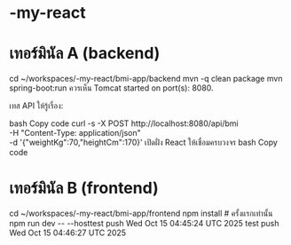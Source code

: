 # -my-react

# เทอร์มินัล A (backend)
cd ~/workspaces/-my-react/bmi-app/backend
mvn -q clean package
mvn spring-boot:run
ควรเห็น Tomcat started on port(s): 8080.

เทส API ให้รู้เรื่อง:

bash
Copy code
curl -s -X POST http://localhost:8080/api/bmi \
  -H "Content-Type: application/json" \
  -d '{"weightKg":70,"heightCm":170}'
เปิดฝั่ง React ให้เชื่อมครบวงจร
bash
Copy code
# เทอร์มินัล B (frontend)
cd ~/workspaces/-my-react/bmi-app/frontend
npm install   # ครั้งแรกเท่านั้น
npm run dev -- --hosttest push Wed Oct 15 04:45:24 UTC 2025
test push Wed Oct 15 04:46:27 UTC 2025
